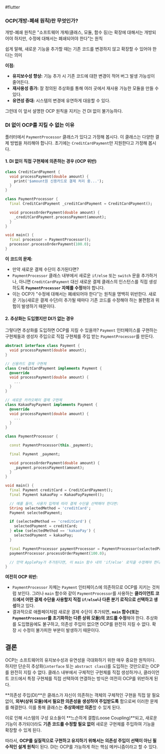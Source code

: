 #flutter

### OCP(개방-폐쇄 원칙)란 무엇인가?

개방-폐쇄 원칙은 "소프트웨어 개체(클래스, 모듈, 함수 등)는 확장에 대해서는 개방되어야 하지만, 수정에 대해서는 폐쇄되어야 한다"는 원칙

쉽게 말해, 새로운 기능을 추가할 때는 기존 코드를 변경하지 않고 확장할 수 있어야 한다는 의미

**이점:**
- **유지보수성 향상:** 기능 추가 시 기존 코드에 대한 변경이 적어 버그 발생 가능성이 줄어든다.
- **재사용성 증가:** 잘 정의된 추상화를 통해 여러 곳에서 재사용 가능한 모듈을 만들 수 있다.
- **유연성 증대:** 시스템의 변경에 유연하게 대응할 수 있다.


그런데 이 앞서 설명한 OCP 원칙을 지키는 건 DI 없이 불가능하다. 

### DI 없이 OCP를 지킬 수 없는 이유
플러터에서 `PaymentProcessor` 클래스가 있다고 가정해 봅시다. 이 클래스는 다양한 결제 방법을 처리해야 합니다. 초기에는 `CreditCardPayment`만 지원한다고 가정해 봅시다.

#### 1. DI 없이 직접 구현체에 의존하는 경우 (OCP 위반)
```dart
class CreditCardPayment {
  void processPayment(double amount) {
    print('$amount원 신용카드로 결제 처리 중...');
  }
}

class PaymentProcessor {
  final CreditCardPayment _creditCardPayment = CreditCardPayment();

  void processOrderPayment(double amount) {
    _creditCardPayment.processPayment(amount);
  }
}

void main() {
  final processor = PaymentProcessor();
  processor.processOrderPayment(100.0);
}

```

**이 코드의 문제:**

- 만약 새로운 결제 수단이 추가된다면?
- `PaymentProcessor` 클래스 내부에서 새로운 `if/else` 또는 `switch` 문을 추가하거나, 아니면 `CreditCardPayment` 대신 새로운 결제 클래스의 인스턴스를 직접 생성하도록 **`PaymentProcessor` 자체를 수정**해야 합니다.
- 이는 OCP가 "수정에 대해서는 폐쇄되어야 한다"는 원칙을 명백히 위반한다. 새로운 기능(새로운 결제 수단)이 추가될 때마다 기존 코드를 수정해야 하는 불편함과 위험이 발생하기 때문이다.


#### 2. 추상화는 도입했지만 DI가 없는 경우
그렇다면 추상화를 도입하면 OCP를 지킬 수 있을까? `Payment` 인터페이스를 구현하는 구현체들과 생성자 주입으로 직접 구현체를 주입 받는 `PaymentProcessor`를 만든다.

```dart
abstract interface class Payment {
  void processPayment(double amount);
}

// 신용카드 결제 구현체
class CreditCardPayment implements Payment {
  @override
  void processPayment(double amount) {
    ...
  }
}

// 새로운 카카오페이 결제 구현체
class KakaoPayPayment implements Payment {
  @override
  void processPayment(double amount) {
    ...
  }
}

class PaymentProcessor {

  const PaymentProcessor(this._payment);

  final Payment _payment;

  void processOrderPayment(double amount) {
    _payment.processPayment(amount);
  }
}

void main() {
  final Payment creditCard = CreditCardPayment();
  final Payment kakaoPay = KakaoPayPayment();

  // 예를 들어, 사용자 입력에 따라 결제 수단을 선택해야 한다면:
  String selectedMethod = 'creditCard'; 
  Payment selectedPayment;

  if (selectedMethod == 'creditCard') {
    selectedPayment = creditCard;
  } else (selectedMethod == 'kakaoPay') {
    selectedPayment = kakaoPay;
  } 

  final PaymentProcessor paymentProcessor = PaymentProcessor(selectedPayment);
  paymentProcessor.processOrderPayment(100.0);

  // 만약 ApplePay가 추가된다면, 이 main 함수 내의 'if/else' 로직을 수정해야 한다
}

```

**여전히 OCP 위반:**
- `PaymentProcessor` 자체는 `Payment` 인터페이스에 의존하므로 OCP를 지키는 것처럼 보인다. 그러나 `main` 함수와 같이 `PaymentProcessor`를 사용하는 **클라이언트 코드에서 어떤 결제 수단을 사용할지 직접 `if/else`나 다른 분기 로직으로 선택하고 생성**하고 있다.
- 결과적으로 애플페이처럼 새로운 결제 수단이 추가되면, **`main` 함수(또는 `PaymentProcessor`를 초기화하는 다른 상위 모듈)의 코드를 수정**해야 한다. 추상화를 도입했음에도 불구하고, 의존성 주입이 없으면 OCP를 완전히 지킬 수 없다. 확장 시 수정이 불가피한 부분이 발생하기 때문이다.


## 결론

OCP는 소프트웨어의 유지보수성과 유연성을 극대화하기 위한 매우 중요한 원칙이다. 하지만 단순히 추상화(`interface` 또는 `abstract class`)를 도입하는 것만으로는 OCP를 완전히 지킬 수 없다. 클래스 내부에서 구체적인 구현체를 직접 생성하거나, 클라이언트 코드에서 특정 구현체를 직접 선택하여 연결하는 방식은 여전히 OCP를 위반하게 된다.

**의존성 주입(DI)**은 클래스가 자신이 의존하는 객체의 구체적인 구현을 직접 알 필요 없이, **외부(상위 모듈)에서 필요한 의존성을 생성하여 주입받도록** 함으로써 이러한 문제를 해결한다. 이를 통해 클래스는 **추상화에만 의존**할 수 있게 된다.

이로 인해 시스템의 구성 요소들이 **느슨하게 결합(Loose Coupling)**되고, 새로운 기능이 추가되더라도 **기존 코드를 수정할 필요 없이** 새로운 구현체를 주입하여 기능을 확장할 수 있게 된다.

따라서, **OCP를 실질적으로 구현하고 유지하기 위해서는 의존성 주입이 선택이 아닌 필수적인 설계 원칙**이 된다. DI는 OCP를 가능하게 하는 핵심 메커니즘이라고 할 수 있다.